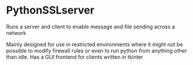 # PythonSSLserver
Runs a server and client to enable message and file sending across a network

Mainly designed for use in restricted environments where it might not be possible to modify firewall rules or even to run python from anything other than idle. Has a GUI frontend for clients written in tkinter
